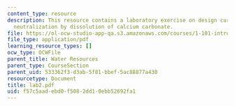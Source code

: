 ```yaml
---
content_type: resource
description: This resource contains a laboratory exercise on design curve for acid
  neutralization by dissolution of calcium carbonate.
file: https://ol-ocw-studio-app-qa.s3.amazonaws.com/courses/1-101-introduction-to-civil-and-environmental-engineering-design-i-fall-2005/f57c5aadebd0f5082dd10ebb52692fa1_lab2.pdf
file_type: application/pdf
learning_resource_types: []
ocw_type: OCWFile
parent_title: Water Resources
parent_type: CourseSection
parent_uid: 533362f3-d3ab-5f81-bbef-5ac88877a430
resourcetype: Document
title: lab2.pdf
uid: f57c5aad-ebd0-f508-2dd1-0ebb52692fa1
---
```

